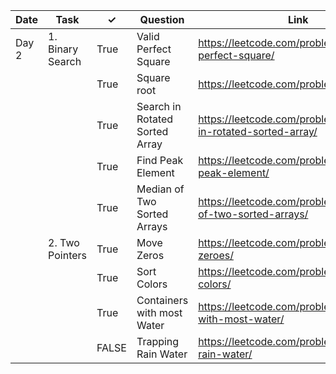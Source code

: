 | Date  | Task             | ✓     | Question                       | Link                                                          | Difficulty |
|-------|------------------|-------|--------------------------------|---------------------------------------------------------------|------------|
| Day 2 | 1. Binary Search | True | Valid Perfect Square           | https://leetcode.com/problems/valid-perfect-square/           | Easy       |
|       |                  | True | Square root                    | https://leetcode.com/problems/sqrtx/                          | Easy       |
|       |                  | True | Search in Rotated Sorted Array | https://leetcode.com/problems/search-in-rotated-sorted-array/ | Medium     |
|       |                  | True | Find Peak Element              | https://leetcode.com/problems/find-peak-element/              | Medium     |
|       |                  | True | Median of Two Sorted Arrays    | https://leetcode.com/problems/median-of-two-sorted-arrays/    | Hard       |
|       | 2. Two Pointers  | True | Move Zeros                     | https://leetcode.com/problems/move-zeroes/                    | Easy       |
|       |                  | True | Sort Colors                    | https://leetcode.com/problems/sort-colors/                    | Medium     |
|       |                  | True | Containers with most Water     | https://leetcode.com/problems/container-with-most-water/      | Medium     |
|       |                  | FALSE | Trapping Rain Water            | https://leetcode.com/problems/trapping-rain-water/            | Hard       |
